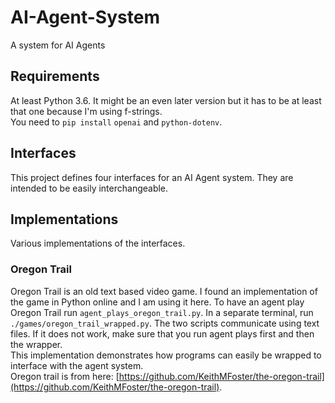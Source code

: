# AI-Agent-System
A system for AI Agents

## Requirements
At least Python 3.6. It might be an even later version but it has to be at least that one because I'm using f-strings.\
You need to `pip install` `openai` and `python-dotenv`.

## Interfaces
This project defines four interfaces for an AI Agent system. They are intended to be easily interchangeable.

## Implementations
Various implementations of the interfaces.
### Oregon Trail
Oregon Trail is an old text based video game. I found an implementation of the game in Python online and I am using it here. To have an agent play Oregon Trail run `agent_plays_oregon_trail.py`. In a separate terminal, run `./games/oregon_trail_wrapped.py`. The two scripts communicate using text files. If it does not work, make sure that you run agent plays first and then the wrapper.\
This implementation demonstrates how programs can easily be wrapped to interface with the agent system.\
Oregon trail is from here: [https://github.com/KeithMFoster/the-oregon-trail](https://github.com/KeithMFoster/the-oregon-trail).